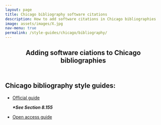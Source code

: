 ```yaml
---
layout: page
title: Chicago bibliography software citations
description: How to add software citations in Chicago bibliographies
image: assets/images/X.jpg
nav-menu: true
permalink: /style-guides/chicago/bibliography/
---
```

<!-- Main -->
<div id="main" class="alt">

<!-- One -->
<section id="one">
	<div class="inner">
		<header class="major">
			<h1>Adding software ciations to Chicago bibliographies</h1>
		</header>

<!-- Content -->
<h2 id="content">Chicago bibliography style guides:</h2>
<div class="row">
	<div class="6u 12u$(small)">
		<ul class="actions">
			<li><a href="https://www.chicagomanualofstyle.org/book/ed17/part2/ch08/psec155.html" class="button big">Official guide</a></li>
			<p><strong><i>*See Section 8.155</i></strong></p>
		</ul>
	</div>
	<div class="6u$ 12u$(small)">
		<ul class="actions">
			<li><a href="https://libguides.nps.edu/citation/chicago-ad#computer-program" class="button big">Open access guide</a></li>
		</ul>
	</div>

</div>

</div>
